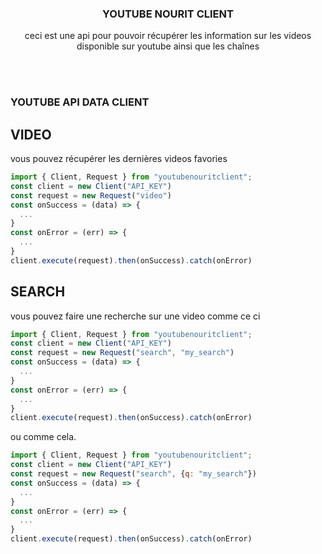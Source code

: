<h3 align="center">
    YOUTUBE NOURIT CLIENT
   <br>
</h3>

<div align="center"> 
   <p align="center">
    ceci est une api pour pouvoir récupérer les information sur les videos disponible sur youtube ainsi que les chaînes
   </p>
   <br><br>
</div>

### YOUTUBE API DATA CLIENT

## VIDEO
vous pouvez récupérer les dernières videos favories
```js
import { Client, Request } from "youtubenouritclient";
const client = new Client("API_KEY")
const request = new Request("video")
const onSuccess = (data) => {
  ...
}
const onError = (err) => {
  ...
}
client.execute(request).then(onSuccess).catch(onError)
```

## SEARCH
vous pouvez faire une recherche sur une video comme ce ci
```js
import { Client, Request } from "youtubenouritclient";
const client = new Client("API_KEY")
const request = new Request("search", "my_search")
const onSuccess = (data) => {
  ...
}
const onError = (err) => {
  ...
}
client.execute(request).then(onSuccess).catch(onError)
```
ou comme cela.
```js
import { Client, Request } from "youtubenouritclient";
const client = new Client("API_KEY")
const request = new Request("search", {q: "my_search"})
const onSuccess = (data) => {
  ...
}
const onError = (err) => {
  ...
}
client.execute(request).then(onSuccess).catch(onError)
```